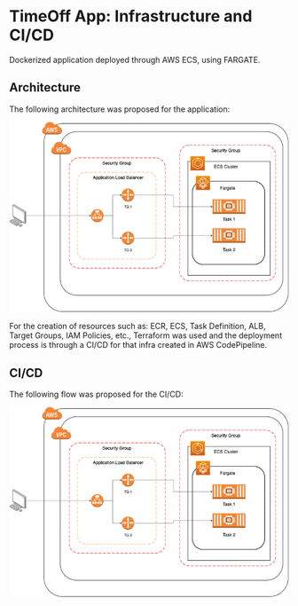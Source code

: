 # TimeOff App: Infrastructure and CI/CD

Dockerized application deployed through AWS ECS, using FARGATE.

## Architecture

The following architecture was proposed for the application:

![Image text](https://github.com/msaavedra91/timeoff-management-application/blob/master/documentation/timeoff-app.drawio-2.png)

For the creation of resources such as: ECR, ECS, Task Definition, ALB, Target Groups, IAM Policies, etc., Terraform was used and the deployment process is through a CI/CD for that infra created in AWS CodePipeline.

## CI/CD

The following flow was proposed for the CI/CD:

![Image text](https://github.com/msaavedra91/timeoff-management-application/blob/master/documentation/timeoff-app.drawio-2.png)